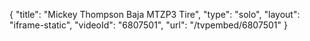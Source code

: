 {
    "title": "Mickey Thompson Baja MTZP3 Tire",
    "type": "solo",
    "layout": "iframe-static",
    "videoId": "6807501",
    "url": "\/tvpembed\/6807501"
}